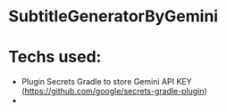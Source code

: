 # SubtitleGeneratorByGemini


# Techs used:
- Plugin Secrets Gradle to store Gemini API KEY (https://github.com/google/secrets-gradle-plugin)
- 